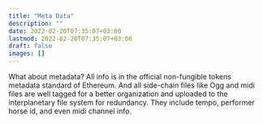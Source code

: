 ```yaml
---
title: "Meta Data"
description: ""
date: 2022-02-20T07:35:07+03:00
lastmod: 2022-02-20T07:35:07+03:00
draft: false
images: []
---
```


What about metadata? All info is in the official non-fungible tokens metadata standard of Ethereum. And all side-chain files like Ogg and midi files are well tagged for a better organization and uploaded to the interplanetary file system for redundancy. They include tempo, performer horse id, and even midi channel info.
